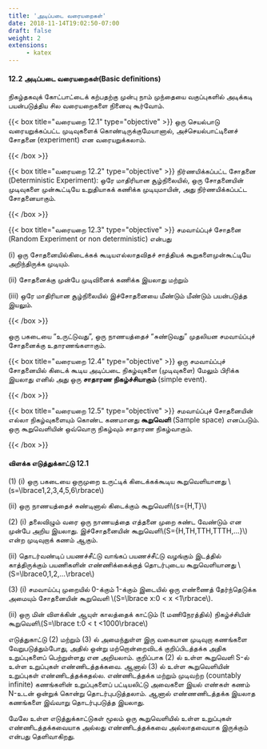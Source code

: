 ```yaml
---
title: 'அடிப்படை வரையறைகள்'
date: 2018-11-14T19:02:50-07:00
draft: false
weight: 2
extensions:
     - katex
---
```




#### 12.2 அடிப்படை வரையறைகள்(Basic definitions)

நிகழ்தகவுக் கோட்பாட்டைக் கற்பதற்கு முன்பு நாம் முந்தையை வகுப்புகளில் அடிக்கடி
பயன்படுத்திய சில வரையறைகளை நினைவு கூர்வோம்.

{{< box title="வரையறை 12.1" type="objective" >}}
ஒரு செயல்பாடு வரையறுக்கப்பட்ட முடிவுகளைக் கொண்டிருக்குமேயானால்,
அச்செயல்பாட்டினைச் சோதனை (experiment) என வரையறுக்கலாம்.

{{< /box >}}

{{< box title="வரையறை 12.2" type="objective" >}}
நிர்ணயிக்கப்பட்ட சோதனை (Deterministic Experiment): ஒரே மாதிரியான சூழ்நிலையில்,
ஒரு சோதனையின் முடிவுகளை முன்கூட்டியே உறுதியாகக் கணிக்க முடியுமாயின், அது
நிர்ணயிக்கப்பட்ட சோதனையாகும்.

{{< /box >}}

{{< box title="வரையறை 12.3" type="objective" >}}
சமவாய்ப்புச் சோதனை (Random Experiment or non deterministic) என்பது

(i) ஒரு சோதனையில்கிடைக்கக் கூடியஎல்லாதவிதச் சாத்தியக் கூறுகளைமுன்கூட்டியே
அறிந்திருக்க முடியும்.

(ii) சோதனைக்கு முன்பே முடிவினைக் கணிக்க இயலாது மற்றும்

(iii) ஒரே மாதிரியான சூழ்நிலையில் இச்சோதனையை மீண்டும் மீண்டும் பயன்படுத்த
இயலும்.

{{< /box >}}

ஒரு பகடையை “உருட்டுவது”, ஒரு நாணயத்தைச் “சுண்டுவது” முதலியன சமவாய்ப்புச்
சோதனைக்கு உதாரணங்களாகும்.

{{< box title="வரையறை 12.4" type="objective" >}}
ஒரு சமவாய்ப்புச் சோதனையில் கிடைக் கூடிய அடிப்படை நிகழ்வுகளை (முடிவுகளை)
மேலும் பிரிக்க இயலாது எனில் அது ஒரு **சாதாரண நிகழ்ச்சியாகும்** (simple event).

{{< /box >}}

{{< box title="வரையறை 12.5" type="objective" >}}
சமவாய்ப்புச் சோதனையின் எல்லா நிகழ்வுகளையும் கொண்ட கணமானது **கூறுவெளி** (Sample
space) எனப்படும். ஒரு கூறுவெளியின் ஒவ்வொரு நிகழ்வும் சாதாரண நிகழ்வாகும்.

{{< /box >}}

#### விளக்க எடுத்துக்காட்டு 12.1
(1) (i) ஒரு பகடையை ஒருமுறை உருட்டிக் கிடைக்கக்கூடிய கூறுவெளியானது
\\(s=\lbrace1,2,3,4,5,6\rbrace\\)

(ii) ஒரு நாணயத்தைச் சுண்டினால் கிடைக்கும் கூறுவெளி\\(s={H,T}\\)

(2) (i) தலைவிழும் வரை ஒரு நாணயத்தை எத்தனை முறை சுண்ட வேண்டும் என முன்பே
அறிய இயலாது. இச்சோதனையின் கூறுவெளி\\(S={H,TH,TTH,TTTH,...}\\) என்ற
முடிவுறாக் கணம் ஆகும்.

(ii) தொடர்வண்டிப் பயணச்சீட்டு வாங்கப் பயணச்சீட்டு வழங்கும் இடத்தில் காத்திருக்கும்
பயணிகளின் எண்ணிக்கைக்குத் தொடர்புடைய கூறுவெளியானது \\(S=\lbrace0,1,2,...\rbrace\\)

(3) (i) சமவாய்ப்பு முறையில் 0-க்கும் 1-க்கும் இடையில் ஒரு எண்ணைத் தேர்ந்தெடுக்க
அமையும் சோதனையின் கூறுவெளி \\(S=\lbrace x:0 < x <1\rbrace\\).

(ii) ஒரு மின் விளக்கின் ஆயுள் காலத்தைக் காட்டும் (t மணிநேரத்தில்) நிகழ்ச்சியின்
கூறுவெளி\\(S=\lbrace t:0 < t <1000\rbrace\\)

எடுத்துகாட்டு (2) மற்றும் (3) ல் அமைந்துள்ள இரு வகையான முடிவுறா கணங்களை
வேறுபடுத்தும்போது, அதில் ஒன்று மற்றொன்றைவிடக் குறிப்பிடத்தக்க அதிக உறுப்புகளைப்
பெற்றுள்ளது என அறியலாம். குறிப்பாக (2) ல் உள்ள கூறுவெளி S-ல் உள்ள உறுப்புகள்
எண்ணிடத்தக்கவை. ஆனால் (3) ல் உள்ள கூறுவெளியின் உறுப்புகள் எண்ணிடத்தக்கதல்ல.
எண்ணிடத்தக்க மற்றும் முடிவற்ற (countably infinite) கணங்களின் உறுப்புகளைப் பட்டியலிட்டு
அவைகளை இயல் எண்கள் கணம் N-உடன் ஒன்றுக் கொன்று தொடர்புபடுத்தலாம். ஆனால்
எண்ணணிடத்தக்க இயலாத கணங்களை இவ்வாறு தொடர்புபடுத்த இயலாது.

மேலே உள்ள எடுத்துக்காட்டுகள் மூலம் ஒரு கூறுவெளியில் உள்ள உறுப்புகள்
எண்ணிடத்தக்கவையாக அல்லது எண்ணிடத்தக்கவை அல்லாதவையாக இருக்கும் என்பது தெளிவாகிறது.







